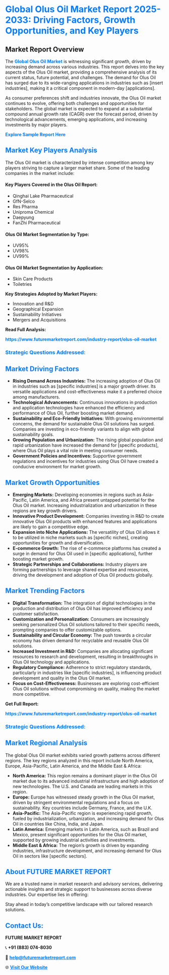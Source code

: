 <h1 style="color: #007BFF;">Global Olus Oil Market Report 2025-2033: Driving Factors, Growth Opportunities, and Key Players</h1>

<section id="overview">
<h2>Market Report Overview</h2>
<p>The <a href="https://www.futuremarketreport.com/industry-report/olus-oil-market" style="color: #007BFF; text-decoration: none;"><strong>Global Olus Oil Market</strong></a> is witnessing significant growth, driven by increasing demand across various industries. This report delves into the key aspects of the Olus Oil market, providing a comprehensive analysis of its current status, future potential, and challenges. The demand for Olus Oil has surged due to its wide-ranging applications in industries such as [insert industries], making it a critical component in modern-day [applications].</p>
<p>As consumer preferences shift and industries innovate, the Olus Oil market continues to evolve, offering both challenges and opportunities for stakeholders. The global market is expected to expand at a substantial compound annual growth rate (CAGR) over the forecast period, driven by technological advancements, emerging applications, and increasing investments by major players.</p>
</section>

<section id="overview">
<p><a href="https://www.futuremarketreport.com/request-sample/reportId=33376" style="color: #007BFF; text-decoration: none;"><strong>Explore Sample Report Here</strong></a></p>
</section>

<section id="key-players">
<h2 style="color: #007BFF;">Market Key Players Analysis</h2>
<p>The Olus Oil market is characterized by intense competition among key players striving to capture a larger market share. Some of the leading companies in the market include:</p>
<h4>Key Players Covered in the Olus Oil Report:</h4>
<ul><li>Qinghai Lake Pharmaceutical</li><li>GfN-Selco</li><li>Res Pharma</li><li>Uniproma Chemical</li><li>Daepyung</li><li>FanZhi Pharmaceutical</li></ul>
<h4>Olus Oil Market Segmentation by Type:</h4>
<ul><li>UV95%</li><li>UV98%</li><li>UV99%</li></ul>

<h4>Olus Oil Market Segmentation by Application:</h4>
<ul><li>Skin Care Products</li><li>Toiletries</li></ul>
<p><strong>Key Strategies Adopted by Market Players:</strong></p>
<ul>
<li>Innovation and R&D</li>
<li>Geographical Expansion</li>
<li>Sustainability Initiatives</li>
<li>Mergers and Acquisitions</li>
</ul>
</section>

<section>
<p><strong>Read Full Analysis: </strong></p><a href="https://www.futuremarketreport.com/industry-report/olus-oil-market" style="color: #007BFF; text-decoration: none;"><strong>https://www.futuremarketreport.com/industry-report/olus-oil-market</strong></a>
<h3 style="color: #007BFF;">Strategic Questions Addressed:</h3>
</section>

<section id="driving-factors">
<h2 style="color: #007BFF;">Market Driving Factors</h2>
<ul>
<li><strong>Rising Demand Across Industries:</strong> The increasing adoption of Olus Oil in industries such as [specific industries] is a major growth driver. Its versatile applications and cost-effectiveness make it a preferred choice among manufacturers.</li>
<li><strong>Technological Advancements:</strong> Continuous innovations in production and application technologies have enhanced the efficiency and performance of Olus Oil, further boosting market demand.</li>
<li><strong>Sustainability and Eco-Friendly Initiatives:</strong> With growing environmental concerns, the demand for sustainable Olus Oil solutions has surged. Companies are investing in eco-friendly variants to align with global sustainability goals.</li>
<li><strong>Growing Population and Urbanization:</strong> The rising global population and rapid urbanization have increased the demand for [specific products], where Olus Oil plays a vital role in meeting consumer needs.</li>
<li><strong>Government Policies and Incentives:</strong> Supportive government regulations and incentives for industries using Olus Oil have created a conducive environment for market growth.</li>
</ul>
</section>

<section id="growth-opportunities">
<h2 style="color: #007BFF;">Market Growth Opportunities</h2>
<ul>
<li><strong>Emerging Markets:</strong> Developing economies in regions such as Asia-Pacific, Latin America, and Africa present untapped potential for the Olus Oil market. Increasing industrialization and urbanization in these regions are key growth drivers.</li>
<li><strong>Innovative Product Development:</strong> Companies investing in R&D to create innovative Olus Oil products with enhanced features and applications are likely to gain a competitive edge.</li>
<li><strong>Expansion into Niche Applications:</strong> The versatility of Olus Oil allows it to be utilized in niche markets such as [specific niches], creating opportunities for growth and diversification.</li>
<li><strong>E-commerce Growth:</strong> The rise of e-commerce platforms has created a surge in demand for Olus Oil used in [specific applications], further boosting market growth.</li>
<li><strong>Strategic Partnerships and Collaborations:</strong> Industry players are forming partnerships to leverage shared expertise and resources, driving the development and adoption of Olus Oil products globally.</li>
</ul>
</section>

<section id="trending-factors">
<h2 style="color: #007BFF;">Market Trending Factors</h2>
<ul>
<li><strong>Digital Transformation:</strong> The integration of digital technologies in the production and distribution of Olus Oil has improved efficiency and customer satisfaction.</li>
<li><strong>Customization and Personalization:</strong> Consumers are increasingly seeking personalized Olus Oil solutions tailored to their specific needs, prompting companies to offer customizable options.</li>
<li><strong>Sustainability and Circular Economy:</strong> The push towards a circular economy has driven demand for recyclable and reusable Olus Oil solutions.</li>
<li><strong>Increased Investment in R&D:</strong> Companies are allocating significant resources to research and development, resulting in breakthroughs in Olus Oil technology and applications.</li>
<li><strong>Regulatory Compliance:</strong> Adherence to strict regulatory standards, particularly in industries like [specific industries], is influencing product development and quality in the Olus Oil market.</li>
<li><strong>Focus on Cost-Effectiveness:</strong> Businesses are exploring cost-efficient Olus Oil solutions without compromising on quality, making the market more competitive.</li>
</ul>
</section>

<section>
<p><strong>Get Full Report: </strong></p><a href="https://www.futuremarketreport.com/industry-report/olus-oil-market" style="color: #007BFF; text-decoration: none;"><strong>https://www.futuremarketreport.com/industry-report/olus-oil-market</strong></a>
<h3 style="color: #007BFF;">Strategic Questions Addressed:</h3>
</section>


<section id="regional-analysis">
<h2 style="color: #007BFF;">Market Regional Analysis</h2>
<p>The global Olus Oil market exhibits varied growth patterns across different regions. The key regions analyzed in this report include North America, Europe, Asia-Pacific, Latin America, and the Middle East & Africa:</p>
<ul>
<li><strong>North America:</strong> This region remains a dominant player in the Olus Oil market due to its advanced industrial infrastructure and high adoption of new technologies. The U.S. and Canada are leading markets in this region.</li>
<li><strong>Europe:</strong> Europe has witnessed steady growth in the Olus Oil market, driven by stringent environmental regulations and a focus on sustainability. Key countries include Germany, France, and the U.K.</li>
<li><strong>Asia-Pacific:</strong> The Asia-Pacific region is experiencing rapid growth, fueled by industrialization, urbanization, and increasing demand for Olus Oil in countries like China, India, and Japan.</li>
<li><strong>Latin America:</strong> Emerging markets in Latin America, such as Brazil and Mexico, present significant opportunities for the Olus Oil market, supported by growing industrial activities and investments.</li>
<li><strong>Middle East & Africa:</strong> The region’s growth is driven by expanding industries, infrastructure development, and increasing demand for Olus Oil in sectors like [specific sectors].</li>
</ul>
</section>

<footer>
<h2 style="color: #007BFF;">About FUTURE MARKET REPORT</h2>
<p>We are a trusted name in market research and advisory services, delivering actionable insights and strategic support to businesses across diverse industries. Our expertise lies in offering:</p>

<p>Stay ahead in today’s competitive landscape with our tailored research solutions.</p>

<h2 style="color: #007BFF;">Contact Us:</h2>
<p><strong>FUTURE MARKET REPORT</strong></p>
<p>📞 <strong>+91 (883) 074-8030</strong></p>
<p>📧 <strong><a href="mailto:help@futuremarketreport.com" style="color: #007BFF;">help@futuremarketreport.com</a></strong></p>
<p>🌐 <strong><a href="https://www.futuremarketreport.com/" style="color: #007BFF;">Visit Our Website</a></strong></p>
</footer>